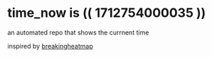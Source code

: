 # time_now is (( 1712754000035 ))

an automated repo that shows the currnent time

inspired by [breakingheatmap](https://github.com/breakingheatmap/breakingheatmap)